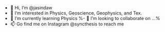 - 👋 Hi, I’m @jasindaw
- 👀 I’m interested in Physics, Geoscience, Geophysics, and Tex.
- 🌱 I’m currently learning Physics
%- 💞️ I’m looking to collaborate on ...%
- 📫 Go find me on Instagram @syncthesis to reach me

<!---
jasindaw/jasindaw is a ✨ special ✨ repository because its `README.md` (this file) appears on your GitHub profile.
You can click the Preview link to take a look at your changes.
--->

